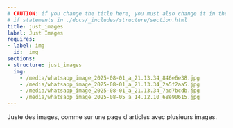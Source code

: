 ```yaml
---
# CAUTION: if you change the title here, you must also change it in the
# if statements in ./docs/_includes/structure/section.html
title: just_images
label: Just Images
requires:
- label: img
  id: _img
sections:
- structure: just_images
  img:
    - /media/whatsapp_image_2025-08-01_a_21.13.34_846e6e38.jpg
    - /media/whatsapp_image_2025-08-01_a_21.13.34_2a5f2aa5.jpg
    - /media/whatsapp_image_2025-08-01_a_21.13.34_7ad7bcdb.jpg
    - /media/whatsapp_image_2025-08-05_a_14.12.10_68e90615.jpg
---
```

Juste des images, comme sur une page d'articles avec plusieurs images.
